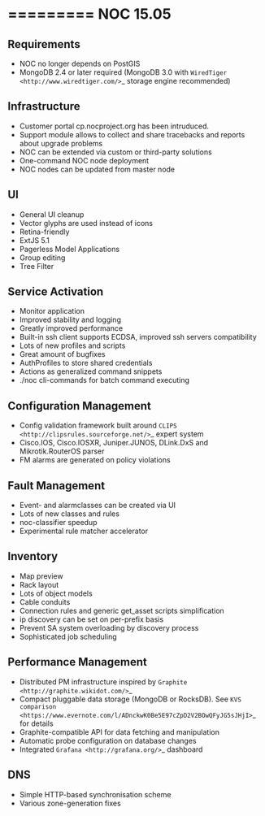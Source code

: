 

=========
NOC 15.05
=========


Requirements
------------

* NOC no longer depends on PostGIS
* MongoDB 2.4 or later required (MongoDB 3.0 with `WiredTiger <http://www.wiredtiger.com/>`_ storage engine recommended)

Infrastructure
--------------

* Customer portal cp.nocproject.org has been intruduced.
* Support module allows to collect and share tracebacks and reports about upgrade problems
* NOC can be extended via custom or third-party solutions
* One-command NOC node deployment
* NOC nodes can be updated from master node

UI
--

* General UI cleanup
* Vector glyphs are used instead of icons
* Retina-friendly
* ExtJS 5.1
* Pagerless Model Applications
* Group editing
* Tree Filter

Service Activation
------------------

* Monitor application
* Improved stability and logging
* Greatly improved performance
* Built-in ssh client supports ECDSA, improved ssh servers compatibility
* Lots of new profiles and scripts
* Great amount of bugfixes
* AuthProfiles to store shared credentials
* Actions as generalized command snippets
* ./noc cli-commands for batch command executing

Configuration Management
------------------------

* Config validation framework built around `CLIPS <http://clipsrules.sourceforge.net/>`_ expert system
* Cisco.IOS, Cisco.IOSXR, Juniper.JUNOS, DLink.DxS and Mikrotik.RouterOS parser
* FM alarms are generated on policy violations

Fault Management
----------------

* Event- and alarmclasses can be created via UI
* Lots of new classes and rules
* noc-classifier speedup
* Experimental rule matcher accelerator

Inventory
---------

* Map preview
* Rack layout
* Lots of object models
* Cable conduits
* Connection rules and generic get_asset scripts simplification
* ip discovery can be set on per-prefix basis
* Prevent SA system overloading by discovery process
* Sophisticated job scheduling

Performance Management
----------------------

* Distributed PM infrastructure inspired by `Graphite <http://graphite.wikidot.com/>`_
* Compact pluggable data storage (MongoDB or RocksDB).
  See `KVS comparison <https://www.evernote.com/l/ADnckwK0Be5E97cZpD2V2BOwQFyJG5sJHjI>`_ for details
* Graphite-compatible API for data fetching and manipulation
* Automatic probe configuration on database changes
* Integrated `Grafana <http://grafana.org/>`_ dashboard

DNS
---

* Simple HTTP-based synchronisation scheme
* Various zone-generation fixes
